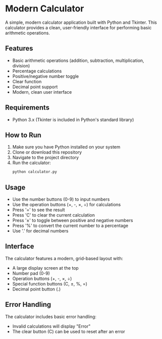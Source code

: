 # Modern Calculator

A simple, modern calculator application built with Python and Tkinter. This calculator provides a clean, user-friendly interface for performing basic arithmetic operations.

## Features

- Basic arithmetic operations (addition, subtraction, multiplication, division)
- Percentage calculations
- Positive/negative number toggle
- Clear function
- Decimal point support
- Modern, clean user interface

## Requirements

- Python 3.x (Tkinter is included in Python's standard library)

## How to Run

1. Make sure you have Python installed on your system
2. Clone or download this repository
3. Navigate to the project directory
4. Run the calculator:
   ```bash
   python calculator.py
   ```

## Usage

- Use the number buttons (0-9) to input numbers
- Use the operation buttons (+, -, ×, ÷) for calculations
- Press '=' to see the result
- Press 'C' to clear the current calculation
- Press '±' to toggle between positive and negative numbers
- Press '%' to convert the current number to a percentage
- Use '.' for decimal numbers

## Interface

The calculator features a modern, grid-based layout with:
- A large display screen at the top
- Number pad (0-9)
- Operation buttons (+, -, ×, ÷)
- Special function buttons (C, ±, %, =)
- Decimal point button (.)

## Error Handling

The calculator includes basic error handling:
- Invalid calculations will display "Error"
- The clear button (C) can be used to reset after an error 
